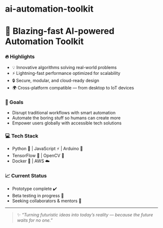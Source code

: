 # ai-automation-toolkit
# 🚀 Blazing-fast AI-powered Automation Toolkit

### 🔥 Highlights
- 💡 Innovative algorithms solving real-world problems  
- ⚡ Lightning-fast performance optimized for scalability  
- 🔒 Secure, modular, and cloud-ready design  
- 🌍 Cross-platform compatible — from desktop to IoT devices  

### 🎯 Goals
- Disrupt traditional workflows with smart automation  
- Automate the boring stuff so humans can create more  
- Empower users globally with accessible tech solutions  

### 💻 Tech Stack
- Python 🐍 | JavaScript ⚡ | Arduino 🤖  
- TensorFlow 🧠 | OpenCV 📸  
- Docker 🐳 | AWS ☁️  

### 📈 Current Status
- Prototype complete ✔️  
- Beta testing in progress 🚧  
- Seeking collaborators & mentors 🤝  

---

> ✨ *“Turning futuristic ideas into today’s reality — because the future waits for no one.”*  
